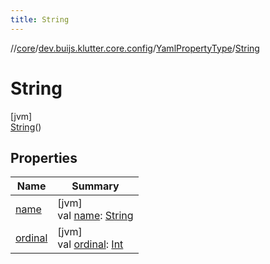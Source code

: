 ```yaml
---
title: String
---
```

//[core](../../../../index.html)/[dev.buijs.klutter.core.config](../../index.html)/[YamlPropertyType](../index.html)/[String](index.html)



# String



[jvm]\
[String](index.html)()



## Properties


| Name | Summary |
|---|---|
| [name](../-int/index.html#-372974862%2FProperties%2F2024159499) | [jvm]<br>val [name](../-int/index.html#-372974862%2FProperties%2F2024159499): [String](https://kotlinlang.org/api/latest/jvm/stdlib/kotlin/-string/index.html) |
| [ordinal](../-int/index.html#-739389684%2FProperties%2F2024159499) | [jvm]<br>val [ordinal](../-int/index.html#-739389684%2FProperties%2F2024159499): [Int](https://kotlinlang.org/api/latest/jvm/stdlib/kotlin/-int/index.html) |

